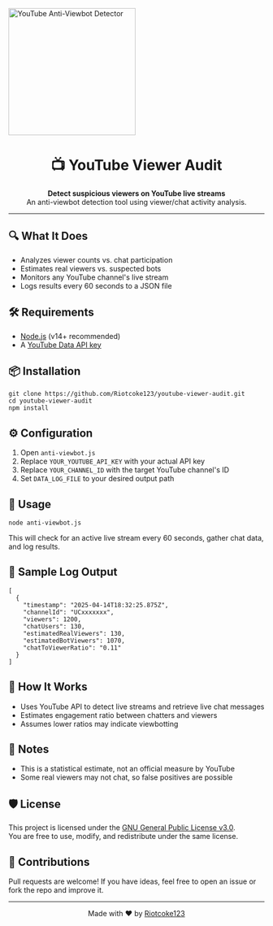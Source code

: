    <img src="https://github.com/user-attachments/assets/203d973f-364c-436c-99d0-7f3666bfe484" 
         alt="YouTube Anti-Viewbot Detector" width="250" height="250">
<h1 align="center">📺 YouTube Viewer Audit</h1>
<p align="center">
  <b>Detect suspicious viewers on YouTube live streams</b><br>
  An anti-viewbot detection tool using viewer/chat activity analysis.
</p>

<hr>

<h2>🔍 What It Does</h2>
<ul>
  <li>Analyzes viewer counts vs. chat participation</li>
  <li>Estimates real viewers vs. suspected bots</li>
  <li>Monitors any YouTube channel's live stream</li>
  <li>Logs results every 60 seconds to a JSON file</li>
</ul>

<h2>🛠 Requirements</h2>
<ul>
  <li><a href="https://nodejs.org/">Node.js</a> (v14+ recommended)</li>
  <li>A <a href="https://console.cloud.google.com/">YouTube Data API key</a></li>
</ul>

<h2>📦 Installation</h2>

<pre><code>git clone https://github.com/Riotcoke123/youtube-viewer-audit.git
cd youtube-viewer-audit
npm install
</code></pre>

<h2>⚙️ Configuration</h2>

<ol>
  <li>Open <code>anti-viewbot.js</code></li>
  <li>Replace <code>YOUR_YOUTUBE_API_KEY</code> with your actual API key</li>
  <li>Replace <code>YOUR_CHANNEL_ID</code> with the target YouTube channel's ID</li>
  <li>Set <code>DATA_LOG_FILE</code> to your desired output path</li>
</ol>

<h2>🚀 Usage</h2>

<pre><code>node anti-viewbot.js</code></pre>

<p>This will check for an active live stream every 60 seconds, gather chat data, and log results.</p>

<h2>📄 Sample Log Output</h2>

<pre><code>[
  {
    "timestamp": "2025-04-14T18:32:25.875Z",
    "channelId": "UCxxxxxxx",
    "viewers": 1200,
    "chatUsers": 130,
    "estimatedRealViewers": 130,
    "estimatedBotViewers": 1070,
    "chatToViewerRatio": "0.11"
  }
]</code></pre>

<h2>🧠 How It Works</h2>
<ul>
  <li>Uses YouTube API to detect live streams and retrieve live chat messages</li>
  <li>Estimates engagement ratio between chatters and viewers</li>
  <li>Assumes lower ratios may indicate viewbotting</li>
</ul>

<h2>📌 Notes</h2>
<ul>
  <li>This is a statistical estimate, not an official measure by YouTube</li>
  <li>Some real viewers may not chat, so false positives are possible</li>
</ul>

<h2>🛡 License</h2>
<p>
  This project is licensed under the 
  <a href="https://www.gnu.org/licenses/gpl-3.0.en.html">GNU General Public License v3.0</a>.
  <br>
  You are free to use, modify, and redistribute under the same license.
</p>

<h2>🙌 Contributions</h2>
<p>Pull requests are welcome! If you have ideas, feel free to open an issue or fork the repo and improve it.</p>

<hr>
<p align="center">Made with ❤️ by <a href="https://github.com/Riotcoke123">Riotcoke123</a></p>
